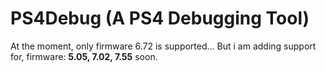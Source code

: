 # PS4Debug (A PS4 Debugging Tool)

At the moment, only firmware 6.72 is supported... But i am adding support for, firmware: **5.05, 7.02, 7.55** soon.


